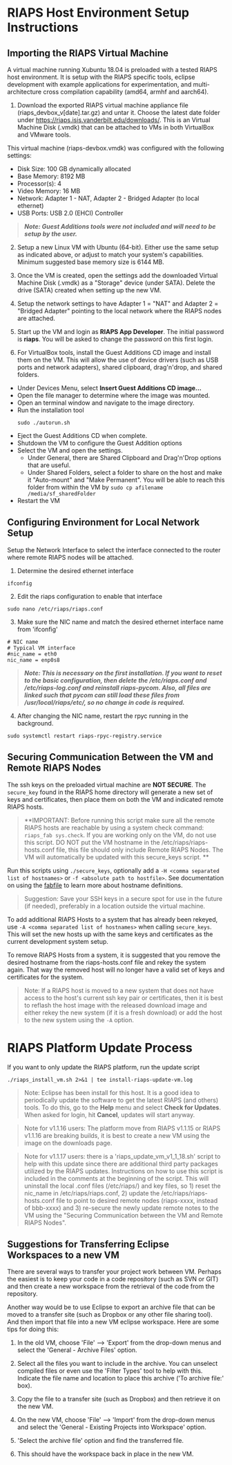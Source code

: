 # RIAPS Host Environment Setup Instructions

## Importing the RIAPS Virtual Machine

A virtual machine running Xubuntu 18.04 is preloaded with a tested RIAPS host environment. It is setup with the RIAPS specific tools, eclipse development with example applications for experimentation, and multi-architecture cross compilation capability (amd64, armhf and aarch64).

1) Download the exported RIAPS virtual machine appliance file (riaps_devbox_v[date].tar.gz) and untar it.  Choose the latest date folder under https://riaps.isis.vanderbilt.edu/downloads/.  This is an Virtual Machine Disk (.vmdk) that can be attached to VMs in both VirtualBox and VMware tools.

  This virtual machine (riaps-devbox.vmdk) was configured with the following settings:
  - Disk Size:  100 GB dynamically allocated
  - Base Memory:  8192 MB
  - Processor(s):  4
  - Video Memory:  16 MB
  - Network:  Adapter 1 - NAT, Adapter 2 - Bridged Adapter (to local ethernet)
  - USB Ports:  USB 2.0 (EHCI) Controller

> ***Note: Guest Additions tools were not included and will need to be setup by the user.***

2) Setup a new Linux VM with Ubuntu (64-bit).  Either use the same setup as indicated above, or adjust to match your system's capabilities.  Minimum suggested base memory size is 6144 MB.

3) Once the VM is created, open the settings add the downloaded Virtual Machine Disk (.vmdk) as a "Storage" device (under SATA).  Delete the drive (SATA) created when setting up the new VM.  

4) Setup the network settings to have Adapter 1 = "NAT" and Adapter 2 = "Bridged Adapter" pointing to the local network where the RIAPS nodes are attached.

5) Start up the VM and login as **RIAPS App Developer**.  The initial password is **riaps**.  You will be asked to change the password on this first login.

6) For VirtualBox tools, install the Guest Additions CD image and install them on the VM.  This will allow the use of device drivers (such as USB ports and network adapters), shared clipboard, drag'n'drop, and shared folders.

  * Under Devices Menu, select **Insert Guest Additions CD image...**
  * Open the file manager to determine where the image was mounted.
  * Open an terminal window and navigate to the image directory.
  * Run the installation tool
     ```
     sudo ./autorun.sh
     ```
  * Eject the Guest Additions CD when complete.
  * Shutdown the VM to configure the Guest Addition options
  * Select the VM and open the settings.  
    - Under General, there are Shared Clipboard and Drag'n'Drop options that are useful.
    - Under Shared Folders, select a folder to share on the host and make it "Auto-mount" and "Make Permanent".  You will be able to reach this folder from within the VM by ```sudo cp afilename /media/sf_sharedFolder```
  * Restart the VM

## <a name="config-network">Configuring Environment for Local Network Setup</a>

Setup the Network Interface to select the interface connected to the router where remote RIAPS nodes will be attached.  

1) Determine the desired ethernet interface

```
ifconfig
```   

2) Edit the riaps configuration to enable that interface

```
sudo nano /etc/riaps/riaps.conf
```   

3) Make sure the NIC name and match the desired ethernet interface name from 'ifconfig'

```
# NIC name
# Typical VM interface
#nic_name = eth0
nic_name = enp0s8
```

> ***Note:  This is necessary on the first installation.  If you want to reset to the basic configuration, then delete the /etc/riaps.conf and /etc/riaps-log.conf and reinstall riaps-pycom.  Also, all files are linked such that pycom can still load these files from /usr/local/riaps/etc/, so no change in code is required.***

4)  After changing the NIC name, restart the rpyc running in the background.

```
sudo systemctl restart riaps-rpyc-registry.service
```

## <a name="secure-comm">Securing Communication Between the VM and Remote RIAPS Nodes</a>

The ssh keys on the preloaded virtual machine are **NOT SECURE**.  The ```secure_key``` found in the RIAPS home directory will generate a new set of keys and certificates, then place them on both the VM and indicated remote RIAPS hosts.

>**IMPORTANT:  Before running this script make sure all the remote RIAPS hosts are reachable by using a system check command: ```riaps_fab sys.check```.  If you are working only on the VM, do not use this script.  DO NOT put the VM hostname in the /etc/riaps/riaps-hosts.conf file, this file should only include Remote RIAPS Nodes. The VM will automatically be updated with this secure_keys script. **

Run this scripts using ```./secure_keys```, optionally add a ```-H <comma separated list of hostnames>``` or ```-f <absolute path to hostfile>```.  See documentation on using the [fabfile](https://github.com/RIAPS/riaps-pycom/tree/master/src/riaps/fabfile) to learn more about hostname definitions.

>Suggestion:  Save your SSH keys in a secure spot for use in the future (if needed), preferably in a location outside the virtual machine.

To add additional RIAPS Hosts to a system that has already been rekeyed, use ```-A <comma separated list of hostnames>``` when calling  ```secure_keys```.  This will set the new hosts up with the same keys and certificates as the current development system setup.

To remove RIAPS Hosts from a system, it is suggested that you remove the desired hostname from the riaps-hosts.conf file and rekey the system again.  That way the removed host will no longer have a valid set of keys and certificates for the system.  

>Note:  If a RIAPS host is moved to a new system that does not have access to the host's current ssh key pair or certificates, then it is best to reflash the host image with the released download image and either rekey the new system (if it is a fresh download) or add the host to the new system using the ```-A``` option.  

# RIAPS Platform Update Process

If you want to only update the RIAPS platform, run the update script

```
./riaps_install_vm.sh 2>&1 | tee install-riaps-update-vm.log
```

> Note:  Eclipse has been install for this host.  It is a good idea to periodically update the software to get the latest RIAPS (and others) tools.  To do this, go to the **Help** menu and select **Check for Updates**.  When asked for login, hit **Cancel**, updates will start anyway.

> Note for v1.1.16 users:  The platform move from RIAPS v1.1.15 or RIAPS v1.1.16 are
  breaking builds, it is best to create a new VM using the image on the downloads page.

> Note for v1.1.17 users: there is a 'riaps_update_vm_v1_1_18.sh' script to help
  with this update since there are additional third party packages utilized by the
  RIAPS updates.  Instructions on how to use this script is included in the comments at the beginning
  of the script.  This will uninstall the local .conf files (/etc/riaps/) and key files, so 1) reset the
  nic_name in /etc/riaps/riaps.conf, 2) update the /etc/riaps/riaps-hosts.conf file to point to desired
  remote nodes (riaps-xxxx, instead of bbb-xxxx) and 3) re-secure the newly update remote notes to the VM
  using the "Securing Communication between the VM and Remote RIAPS Nodes".

## Suggestions for Transferring Eclipse Workspaces to a new VM

There are several ways to transfer your project work between VM.  Perhaps the easiest is to keep your
code in a code repository (such as SVN or GIT) and then create a new workspace from the retrieval of
the code from the repository.

Another way would be to use Eclipse to export an archive file that can be moved to a transfer site
(such as Dropbox or any other file sharing tool).  And then import that file into a new VM eclipse
workspace.  Here are some tips for doing this:

1) In the old VM, choose 'File' --> 'Export' from the drop-down menus and select the
   'General - Archive Files' option.

2) Select all the files you want to include in the archive.  You can unselect compiled files or even
   use the 'Filter Types' tool to help with this.  Indicate the file name and location to place this
   archive ('To archive file:' box).

3) Copy the file to a transfer site (such as Dropbox) and then retrieve it on the new VM.

4) On the new VM, choose 'File' --> 'Import' from the drop-down menus and select the
   'General - Existing Projects into Workspace' option.

5) 'Select the archive file' option and find the transferred file.

6) This should have the workspace back in place in the new VM.
